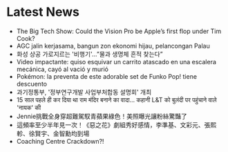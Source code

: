 # Latest News
-  The Big Tech Show: Could the Vision Pro be Apple’s first flop under Tim Cook?
-  AGC jalin kerjasama, bangun zon ekonomi hijau, pelancongan Palau
-  화성 상공 가로지르는 '비행기'…”물과 생명체 흔적 찾는다”
-  Video impactante: quiso esquivar un carrito atascado en una escalera mecánica, cayó al vació y murió
-  Pokémon: la preventa de este adorable set de Funko Pop! tiene descuento
-  과기정통부, '정부연구개발 사업부처합동 설명회' 개최
-  15 साल पहले ही कर दिया था राम मंदिर बनाने का वादा... कहानी L&T को बुलंदी पर पहुंचाने वाले 'नायक' की
-  Jennie挑戰全身穿超難駕馭青蘋果綠色！美照曝光讓粉絲驚豔了
-  這頻率至少半年見一次！《惡之花》劇組秀好感情，李準基、文彩元、張熙軫、徐賢宇、金智勳均到場
-  Coaching Centre Crackdown?!
